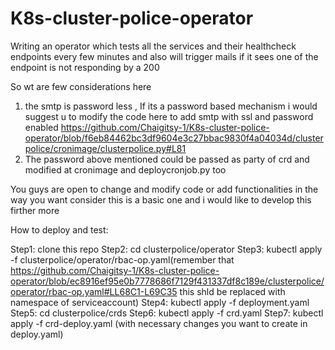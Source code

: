 # K8s-cluster-police-operator
Writing an operator which tests all the services and their healthcheck endpoints every few minutes and also will trigger mails if it sees one of the endpoint is not responding by a 200



So wt are few considerations here

1. the smtp is password less , If its a password based mechanism i would suggest u to modify the code here to add smtp with ssl and password enabled https://github.com/Chaigitsy-1/K8s-cluster-police-operator/blob/f6eb84462bc3df9604e3c27bbac9830f4a04034d/clusterpolice/cronimage/clusterpolice.py#L81
2. The password above mentioned could be passed as party of crd and modified at cronimage and deploycronjob.py too

You guys are open to change and modify code or add functionalities in the way you want consider this is a basic one and i would like to develop this firther more

How to deploy and test:

Step1: clone this repo
Step2: cd clusterpolice/operator
Step3: kubectl apply -f clusterpolice/operator/rbac-op.yaml(remember that https://github.com/Chaigitsy-1/K8s-cluster-police-operator/blob/ec8916ef95e0b7778686f7129f431337df8c189e/clusterpolice/operator/rbac-op.yaml#LL68C1-L69C35 this shld be replaced with namespace of serviceaccount)
Step4: kubectl apply -f deployment.yaml
Step5: cd clusterpolice/crds
Step6: kubectl apply -f crd.yaml
Step7: kubectl apply -f crd-deploy.yaml (with necessary changes you want to create in deploy.yaml)
